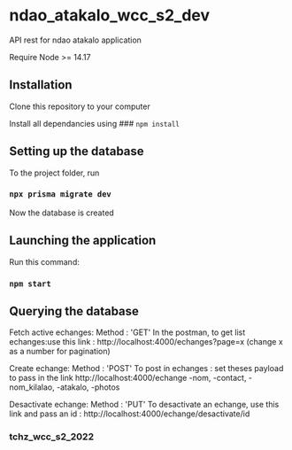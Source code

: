# ndao_atakalo_wcc_s2_dev

API rest for ndao atakalo application

Require Node >= 14.17

## Installation

Clone this repository to your computer

Install all dependancies using ### `npm install`

## Setting up the database

To the project folder, run

### `npx prisma migrate dev`

Now the database is created

## Launching the application

Run this command:

### `npm start`

## Querying the database

Fetch active echanges:
Method : 'GET'
In the postman, to get list echanges:use this link : http://localhost:4000/echanges?page=x (change x as a number for pagination)

Create echange:
Method : 'POST'
To post in echanges : set theses payload to pass in the link http://localhost:4000/echange
-nom,
-contact,
-nom_kilalao,
-atakalo,
-photos

Desactivate echange:
Method : 'PUT'
To desactivate an echange, use this link and pass an id : http://localhost:4000/echange/desactivate/id

### tchz_wcc_s2_2022
